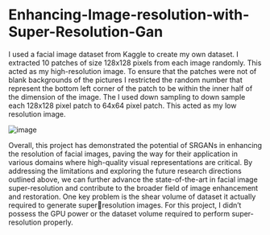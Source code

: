 # Enhancing-Image-resolution-with-Super-Resolution-Gan

I used a facial image dataset from Kaggle to create my own dataset. I extracted 10 patches of 
size 128x128 pixels from each image randomly. This acted as my high-resolution image. To 
ensure that the patches were not of blank backgrounds of the pictures I restricted the random 
number that represent the bottom left corner of the patch to be within the inner half of the 
dimension of the image. The I used down sampling to down sample each 128x128 pixel patch 
to 64x64 pixel patch. This acted as my low resolution image. 

![image](https://github.com/user-attachments/assets/086d6210-47f2-42e4-a6e1-f04fc94c1f0c)


Overall, this project has demonstrated the potential of SRGANs in enhancing the resolution 
of facial images, paving the way for their application in various domains where high-quality 
visual representations are critical. By addressing the limitations and exploring the future 
research directions outlined above, we can further advance the state-of-the-art in facial image 
super-resolution and contribute to the broader field of image enhancement and restoration.
One key problem is the shear volume of dataset it actually required to generate super￾resolution images. For this project, I didn’t possess the GPU power or the dataset volume 
required to perform super-resolution properly. 
